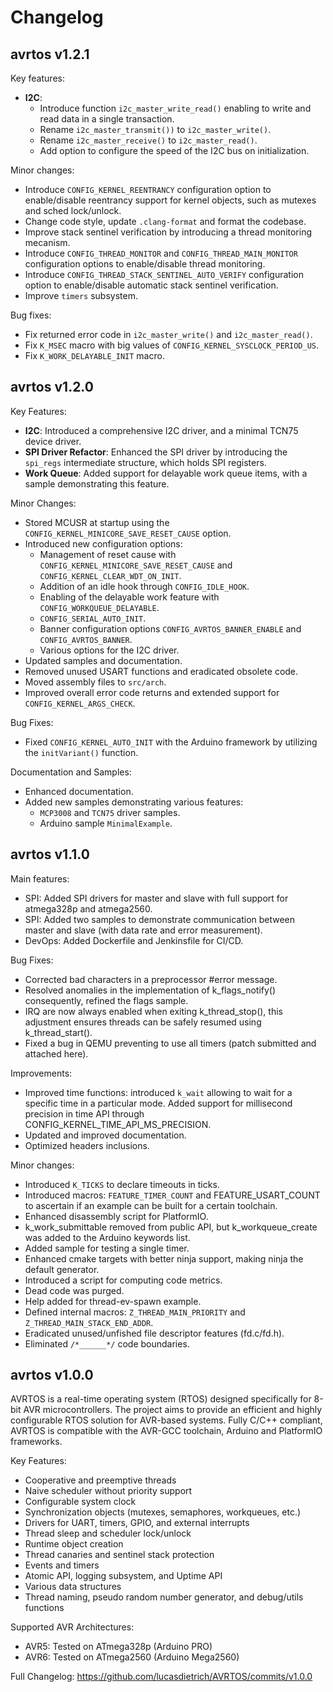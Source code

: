 # Changelog

## avrtos v1.2.1

Key features:
- **I2C**:
  - Introduce function `i2c_master_write_read()` enabling to write and 
  read data in a single transaction.
  - Rename `i2c_master_transmit())` to `i2c_master_write()`.
  - Rename `i2c_master_receive()` to `i2c_master_read()`.
  - Add option to configure the speed of the I2C bus on initialization.

Minor changes:
- Introduce `CONFIG_KERNEL_REENTRANCY` configuration option to enable/disable
  reentrancy support for kernel objects, such as mutexes and sched lock/unlock.
- Change code style, update `.clang-format` and format the codebase.
- Improve stack sentinel verification by introducing a thread monitoring mecanism.
- Introduce `CONFIG_THREAD_MONITOR` and `CONFIG_THREAD_MAIN_MONITOR` configuration
  options to enable/disable thread monitoring.
- Introduce `CONFIG_THREAD_STACK_SENTINEL_AUTO_VERIFY` configuration option to
  enable/disable automatic stack sentinel verification.
- Improve `timers` subsystem.

Bug fixes:
- Fix returned error code in `i2c_master_write()` and `i2c_master_read()`.
- Fix `K_MSEC` macro with big values of `CONFIG_KERNEL_SYSCLOCK_PERIOD_US`.
- Fix `K_WORK_DELAYABLE_INIT` macro.

## avrtos v1.2.0

Key Features:
- **I2C**: Introduced a comprehensive I2C driver, and a minimal TCN75 device driver.
- **SPI Driver Refactor**: Enhanced the SPI driver by introducing the `spi_regs` intermediate structure, which holds SPI registers.
- **Work Queue**: Added support for delayable work queue items, with a sample demonstrating this feature.

Minor Changes:
- Stored MCUSR at startup using the `CONFIG_KERNEL_MINICORE_SAVE_RESET_CAUSE` option.
- Introduced new configuration options:
  - Management of reset cause with `CONFIG_KERNEL_MINICORE_SAVE_RESET_CAUSE` and `CONFIG_KERNEL_CLEAR_WDT_ON_INIT`.
  - Addition of an idle hook through `CONFIG_IDLE_HOOK`.
  - Enabling of the delayable work feature with `CONFIG_WORKQUEUE_DELAYABLE`.
  - `CONFIG_SERIAL_AUTO_INIT`.
  - Banner configuration options `CONFIG_AVRTOS_BANNER_ENABLE` and `CONFIG_AVRTOS_BANNER`.
  - Various options for the I2C driver.
- Updated samples and documentation.
- Removed unused USART functions and eradicated obsolete code.
- Moved assembly files to `src/arch`.
- Improved overall error code returns and extended support for `CONFIG_KERNEL_ARGS_CHECK`.

Bug Fixes:
- Fixed `CONFIG_KERNEL_AUTO_INIT` with the Arduino framework by utilizing the `initVariant()` function.

Documentation and Samples:
- Enhanced documentation.
- Added new samples demonstrating various features:
  - `MCP3008` and `TCN75` driver samples.
  - Arduino sample `MinimalExample`.

## avrtos v1.1.0

Main features:
- SPI: Added SPI drivers for master and slave with full support for atmega328p
  and atmega2560.
- SPI: Added two samples to demonstrate communication between master and slave
  (with data rate and error measurement).
- DevOps: Added Dockerfile and Jenkinsfile for CI/CD.
  
Bug Fixes:
- Corrected bad characters in a preprocessor #error message.
- Resolved anomalies in the implementation of k_flags_notify() consequently,
  refined the flags sample.
- IRQ are now always enabled when exiting k_thread_stop(), this adjustment
  ensures threads can be safely resumed using k_thread_start().
- Fixed a bug in QEMU preventing to use all timers (patch submitted and attached
  here).

Improvements:
- Improved time functions: introduced `k_wait` allowing to wait for a specific
  time in a particular mode. Added support for millisecond precision in time API
  through CONFIG_KERNEL_TIME_API_MS_PRECISION.
- Updated and improved documentation.
- Optimized headers inclusions.

Minor changes:
- Introduced `K_TICKS` to declare timeouts in ticks.
- Introduced macros: `FEATURE_TIMER_COUNT` and FEATURE_USART_COUNT to ascertain if
  an example can be built for a certain toolchain.
- Enhanced disassembly script for PlatformIO.
- k_work_submittable removed from public API, but k_workqueue_create was added
  to the Arduino keywords list.
- Added sample for testing a single timer.
- Enhanced cmake targets with better ninja support, making ninja the default
  generator.
- Introduced a script for computing code metrics.
- Dead code was purged.
- Help added for thread-ev-spawn example.
- Defined internal macros: `Z_THREAD_MAIN_PRIORITY` and
  `Z_THREAD_MAIN_STACK_END_ADDR`.
- Eradicated unused/unfished file descriptor features (fd.c/fd.h).
- Eliminated `/*______*/` code boundaries.

## avrtos v1.0.0

AVRTOS is a real-time operating system (RTOS) designed specifically for 8-bit
AVR microcontrollers. The project aims to provide an efficient and highly
configurable RTOS solution for AVR-based systems. Fully C/C++ compliant, AVRTOS
is compatible with the AVR-GCC toolchain, Arduino and PlatformIO frameworks.

Key Features:

- Cooperative and preemptive threads
- Naive scheduler without priority support
- Configurable system clock
- Synchronization objects (mutexes, semaphores, workqueues, etc.)
- Drivers for UART, timers, GPIO, and external interrupts
- Thread sleep and scheduler lock/unlock
- Runtime object creation
- Thread canaries and sentinel stack protection
- Events and timers
- Atomic API, logging subsystem, and Uptime API
- Various data structures
- Thread naming, pseudo random number generator, and debug/utils functions

Supported AVR Architectures:

- AVR5: Tested on ATmega328p (Arduino PRO)
- AVR6: Tested on ATmega2560 (Arduino Mega2560)

Full Changelog: https://github.com/lucasdietrich/AVRTOS/commits/v1.0.0